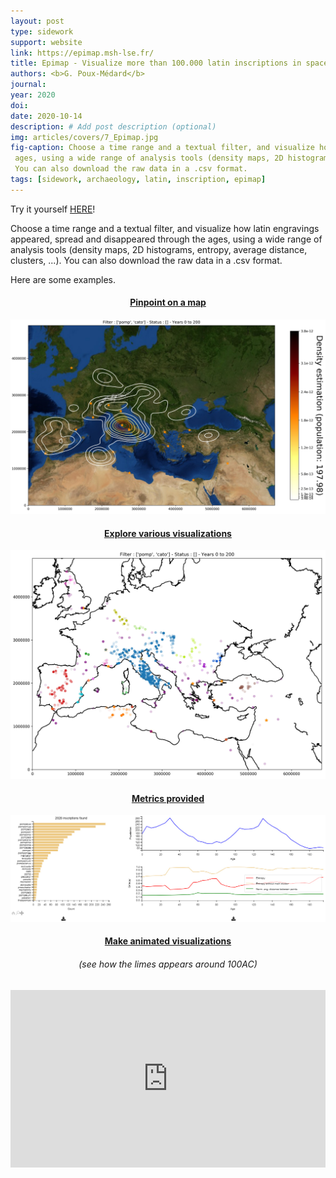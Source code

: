 ```yaml
---
layout: post
type: sidework
support: website
link: https://epimap.msh-lse.fr/
title: Epimap - Visualize more than 100.000 latin inscriptions in space and time (1000BC to 1000AC)
authors: <b>G. Poux-Médard</b>
journal: 
year: 2020
doi: 
date: 2020-10-14
description: # Add post description (optional)
img: articles/covers/7_Epimap.jpg
fig-caption: Choose a time range and a textual filter, and visualize how latin engravings appeared, spread and disappeared through the
 ages, using a wide range of analysis tools (density maps, 2D histograms, entropy, average distance, clusters, ...). 
 You can also download the raw data in a .csv format.
tags: [sidework, archaeology, latin, inscription, epimap]
---
```


Try it yourself <a href="https://epimap.msh-lse.fr/">HERE</a>!

Choose a time range and a textual filter, and visualize how latin engravings appeared, spread and disappeared through the
ages, using a wide range of analysis tools (density maps, 2D histograms, entropy, average distance, clusters, ...). 
You can also download the raw data in a .csv format.

Here are some examples.

#### <center><u>Pinpoint on a map</u></center>
![alt text](/assets/img/articles/Epimap/Map1.jpg#center)

#### <center><u>Explore various visualizations</u></center>
![alt text](/assets/img/articles/Epimap/Map2.jpg#center)

#### <center><u>Metrics provided</u></center>
![alt text](/assets/img/articles/Epimap/Metrics.jpg#center)

#### <center><u>Make animated visualizations</u></center>
###### <center>(see how the <i>limes</i> appears around 100AC)</center>
<center>
<div style="width: 100%; aspect-ratio: 16 / 9;">
<iframe width="100%" height="100%" src="https://www.youtube.com/embed/xMhaK8pxn3g" title="YouTube video player" frameborder="0" allow="accelerometer; autoplay; clipboard-write; encrypted-media; gyroscope; picture-in-picture" allowfullscreen></iframe>
</div>
</center>

 
